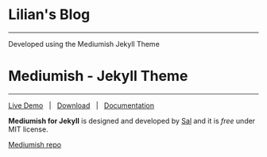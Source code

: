 # Lilian's Blog
---

Developed using the Mediumish Jekyll Theme


# Mediumish - Jekyll Theme
---

[Live Demo](https://wowthemesnet.github.io/mediumish-theme-jekyll/) &nbsp; | &nbsp; [Download](https://github.com/wowthemesnet/mediumish-theme-jekyll/archive/master.zip) &nbsp; | &nbsp; [Documentation](https://bootstrapstarter.com/bootstrap-templates/template-mediumish-bootstrap-jekyll/)

**Mediumish for Jekyll** is designed and developed by [Sal](https://www.wowthemes.net) and it is *free* under MIT license. 

[Mediumish repo](https://github.com/wowthemesnet/mediumish-theme-jekyll)
